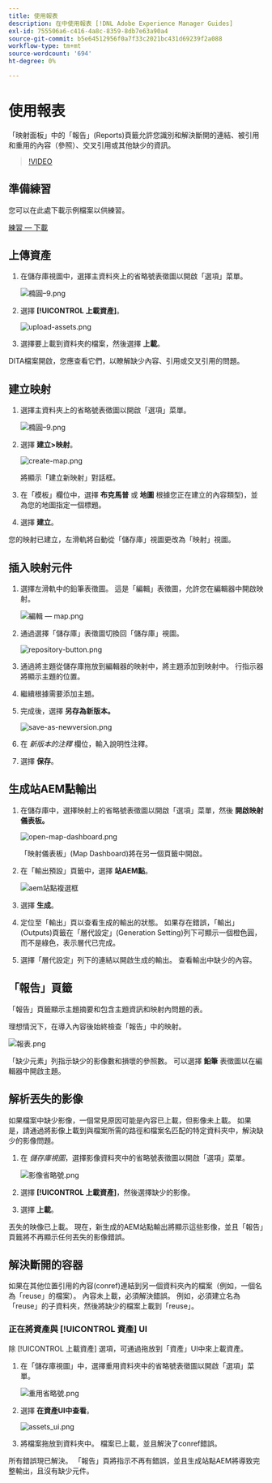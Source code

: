 ```yaml
---
title: 使用報表
description: 在中使用報表 [!DNL Adobe Experience Manager Guides]
exl-id: 755506a6-c416-4a8c-8359-8db7e63a90a4
source-git-commit: b5e64512956f0a7f33c2021bc431d69239f2a088
workflow-type: tm+mt
source-wordcount: '694'
ht-degree: 0%

---
```


# 使用報表

「映射面板」中的「報告」(Reports)頁籤允許您識別和解決斷開的連結、被引用和重用的內容（參照）、交叉引用或其他缺少的資訊。

>[!VIDEO](https://video.tv.adobe.com/v/339039)

## 準備練習

您可以在此處下載示例檔案以供練習。

[練習 — 下載](assets/exercises/working-with-reports.zip)

## 上傳資產

1. 在儲存庫視圖中，選擇主資料夾上的省略號表徵圖以開啟「選項」菜單。

   ![橢圓–9.png](images/ellipses-9.png)

2. 選擇 **[!UICONTROL 上載資產]**。

   ![upload-assets.png](images/upload-assets.png)

3. 選擇要上載到資料夾的檔案，然後選擇 **上載**。

DITA檔案開啟，您應查看它們，以瞭解缺少內容、引用或交叉引用的問題。

## 建立映射

1. 選擇主資料夾上的省略號表徵圖以開啟「選項」菜單。

   ![橢圓–9.png](images/ellipses-9.png)

2. 選擇 **建立>映射**。

   ![create-map.png](images/create-map.png)

   將顯示「建立新映射」對話框。

3. 在「模板」欄位中，選擇 **布克馬普** 或 **地圖** 根據您正在建立的內容類型)，並為您的地圖指定一個標題。

4. 選擇 **建立**。

您的映射已建立，左滑軌將自動從「儲存庫」視圖更改為「映射」視圖。

## 插入映射元件

1. 選擇左滑軌中的鉛筆表徵圖。
這是「編輯」表徵圖，允許您在編輯器中開啟映射。

   ![編輯 — map.png](images/edit-map.png)

2. 通過選擇「儲存庫」表徵圖切換回「儲存庫」視圖。

   ![repository-button.png](images/repository-button.png)

3. 通過將主題從儲存庫拖放到編輯器的映射中，將主題添加到映射中。
行指示器將顯示主題的位置。

4. 繼續根據需要添加主題。

5. 完成後，選擇 **另存為新版本。**

   ![save-as-newversion.png](images/save-as-new-version.png)

6. 在 *新版本的注釋* 欄位，輸入說明性注釋。

7. 選擇 **保存**。

## 生成站AEM點輸出

1. 在儲存庫中，選擇映射上的省略號表徵圖以開啟「選項」菜單，然後 **開啟映射儀表板。**

   ![open-map-dashboard.png](images/open-map-dashboard.png)

   「映射儀表板」(Map Dashboard)將在另一個頁籤中開啟。
2. 在「輸出預設」頁籤中，選擇 **站AEM點**。

   ![aem站點複選框](images/aem-site-checkbox.png)

3. 選擇 **生成**。

4. 定位至「輸出」頁以查看生成的輸出的狀態。
如果存在錯誤，「輸出」(Outputs)頁籤在「層代設定」(Generation Setting)列下可顯示一個橙色圓，而不是綠色，表示層代已完成。

5. 選擇「層代設定」列下的連結以開啟生成的輸出。
查看輸出中缺少的內容。

## 「報告」頁籤

「報告」頁籤顯示主題摘要和包含主題資訊和映射內問題的表。

理想情況下，在導入內容後始終檢查「報告」中的映射。

![報表.png](images/reports.png)

「缺少元素」列指示缺少的影像數和損壞的參照數。 可以選擇 **鉛筆** 表徵圖以在編輯器中開啟主題。

## 解析丟失的影像

如果檔案中缺少影像，一個常見原因可能是內容已上載，但影像未上載。 如果是，請通過將影像上載到與檔案所需的路徑和檔案名匹配的特定資料夾中，解決缺少的影像問題。

1. 在 *儲存庫視圖*，選擇影像資料夾中的省略號表徵圖以開啟「選項」菜單。

   ![影像省略號.png](images/image-ellipsis.png)

2. 選擇 **[!UICONTROL 上載資產]**，然後選擇缺少的影像。

3. 選擇 **上載**。

丟失的映像已上載。 現在，新生成的AEM站點輸出將顯示這些影像，並且「報告」頁籤將不再顯示任何丟失的影像錯誤。

## 解決斷開的容器

如果在其他位置引用的內容(conref)連結到另一個資料夾內的檔案（例如，一個名為「reuse」的檔案）。 內容未上載，必須解決錯誤。 例如，必須建立名為「reuse」的子資料夾，然後將缺少的檔案上載到「reuse」。

### 正在將資產與 [!UICONTROL 資產] UI

除 [!UICONTROL 上載資產] 選項，可通過拖放到「資產」UI中來上載資產。

1. 在「儲存庫視圖」中，選擇重用資料夾中的省略號表徵圖以開啟「選項」菜單。

   ![重用省略號.png](images/reuse-ellipsis.png)

2. 選擇 **在資產UI中查看**。

   ![assets_ui.png](images/assets_ui.png)

3. 將檔案拖放到資料夾中。
檔案已上載，並且解決了conref錯誤。

所有錯誤現已解決。 「報告」頁將指示不再有錯誤，並且生成站點AEM將導致完整輸出，且沒有缺少元件。
